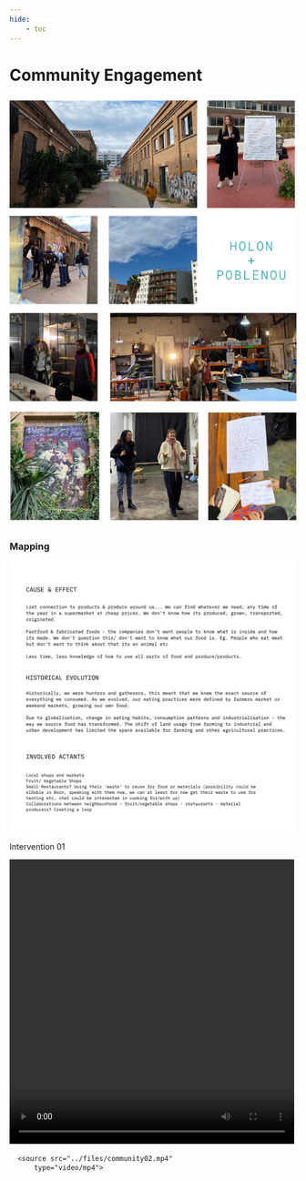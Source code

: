 ```yaml
---
hide:
    - toc
---
```


# **Community Engagement**


![](../images/Community01.png)

<h3>Mapping</h3>

![](../images/Mapping01.jpg)

Intervention 01

<video width="500px" height="500px"
        controls="controls"/>

      <source src="../files/community02.mp4"
          type="video/mp4">
  </video>

